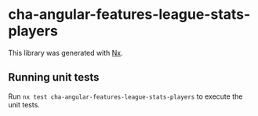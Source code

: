 # cha-angular-features-league-stats-players

This library was generated with [Nx](https://nx.dev).

## Running unit tests

Run `nx test cha-angular-features-league-stats-players` to execute the unit tests.
